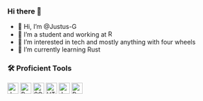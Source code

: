 ### Hi there 👋

<!--[![Typing SVG](https://readme-typing-svg.herokuapp.com?color=0969DF&center=true&vCenter=true&height=60&lines=Full-stack+Student+developer)](https://git.io/typing-svg)-->

- 👋 Hi, I’m @Justus-G
- 📘 I’m a student and working at <img src="https://img.shields.io/badge/Secret-282C34?logo=AG&logoColor=F7DF1E?style=flat" alt="REDACTED logo" title="REDACTED" height="15" />
- 👀 I’m interested in tech and mostly anything with four wheels
- 🌱 I’m currently learning Rust

### 🛠  Proficient Tools
<p>
  <p>
    <img src="https://img.shields.io/badge/Java-282C34?logo=Java" alt="Java logo" title="Java" height="25" />
    <img src="https://img.shields.io/badge/Python-282C34?logo=Python" alt="Python logo" title="Python" height="25" />
    <img src="https://img.shields.io/badge/SQL-282C34?logo=sql" alt="SQL logo" title="SQL" height="25" />
    <img src="https://img.shields.io/badge/HTML-282C34?logo=html5" alt="HTML logo" title="HTML" height="25" />
    <img src="https://img.shields.io/badge/JavaScript-282C34?logo=javascript" alt="JavaScript logo" title="JavaScript" height="25" />
    <img src="https://img.shields.io/badge/Rust-282C34?logo=rust" alt="Rust logo" title="Rust" height="25" />
  </p>
  <p>
  </p>
</p>


<!--
**Justus-G/Justus-G** is a ✨ _special_ ✨ repository because its `README.md` (this file) appears on your GitHub profile.

Here are some ideas to get you started:

- 🔭 I’m currently working on ...
- 🌱 I’m currently learning ...
- 👯 I’m looking to collaborate on ...
- 🤔 I’m looking for help with ...
- 💬 Ask me about ...
- 📫 How to reach me: ...
- 😄 Pronouns: ...
- ⚡ Fun fact: ...
-->
